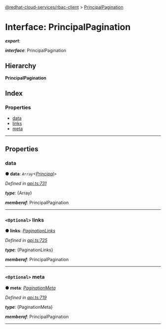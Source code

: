 [@redhat-cloud-services/rbac-client](../README.md) > [PrincipalPagination](../interfaces/principalpagination.md)

# Interface: PrincipalPagination

*__export__*: 

*__interface__*: PrincipalPagination

## Hierarchy

**PrincipalPagination**

## Index

### Properties

* [data](principalpagination.md#data)
* [links](principalpagination.md#links)
* [meta](principalpagination.md#meta)

---

## Properties

<a id="data"></a>

###  data

**● data**: *`Array`<[Principal](principal.md)>*

*Defined in [api.ts:731](https://github.com/RedHatInsights/javascript-clients/blob/master/packages/rbac/api.ts#L731)*

*__type__*: {Array}

*__memberof__*: PrincipalPagination

___
<a id="links"></a>

### `<Optional>` links

**● links**: *[PaginationLinks](paginationlinks.md)*

*Defined in [api.ts:725](https://github.com/RedHatInsights/javascript-clients/blob/master/packages/rbac/api.ts#L725)*

*__type__*: {PaginationLinks}

*__memberof__*: PrincipalPagination

___
<a id="meta"></a>

### `<Optional>` meta

**● meta**: *[PaginationMeta](paginationmeta.md)*

*Defined in [api.ts:719](https://github.com/RedHatInsights/javascript-clients/blob/master/packages/rbac/api.ts#L719)*

*__type__*: {PaginationMeta}

*__memberof__*: PrincipalPagination

___

